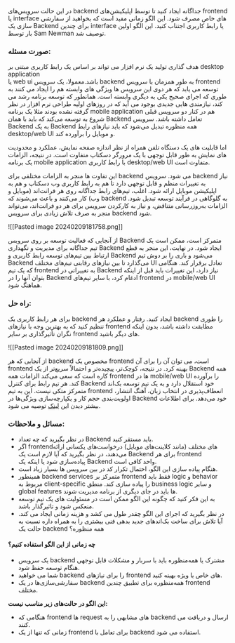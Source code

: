 در این حالت سرویس‌های backend  جداگانه ایجاد کنید تا توسط اپلیکیشن‌های frontend  یا interface های خاص مصرف شود. این الگو زمانی مفید است که بخواهید از سفارشی سازی یک Backend برای چندین interface یا رابط کاربری اجتناب کنید. این الگو اولین بار توسط Sam Newman توصیف شد.

### **صورت مسئله:**

هدف گذاری تولید یک نرم افزار می تواند بر اساس یک رابط کاربری مبتنی بر desktop application  
یا web ui باشد.معمولا، یک سرویس backend به طور همزمان با سرویس frontend توسعه می یابد که هر دوی این سرویس ها ویژگی های وابسته هم را ایجاد می کنند به طوری که اجرای صحیح یکی به دیگری وابسته است. همانطور که توسعه برنامه رشد می کند، نیازمندی هایی جدیدی بوجود می آید که در روزهای اولیه طراحی نرم افزار در نظر گرفته نشده بودند مثلا یک برنامه mobile application هم در کنار دو سرویس قبلی شروع به توسعه می‌کند که باید با همان Backend تعامل داشته باشد. سرویس Backend به یک Backend همه منظوره تبدیل می‌شود که باید نیازهای رابط desktop/web UI و موبایل را برآورده کند.

اما قابلیت های یک دستگاه تلفن همراه از نظر اندازه صفحه نمایش، عملکرد و محدودیت های نمایش به طور قابل توجهی با یک مرورگر دسکتاپ متفاوت است. در نتیجه، الزامات یک برنامه mobile application با رابط کاربری desktop/web UI متفاوت است.

این تفاوت ها منجر به الزامات مختلفی برای backend می شود. سرویس backend نیاز به تغییرات منظم و قابل توجهی دارد تا هم به رابط کاربری وب دسکتاپ و هم به اپلیکیشن موبایل ارائه شود. اغلب، تیم‌های رابط جداگانه روی هر فرانت‌اند (موبایل و وب) کار می‌کنند و باعث می‌شوند که backend به گلوگاهی در فرآیند توسعه تبدیل شود. الزامات به‌روزرسانی متناقض، و نیاز به کارکردن سرویس برای هر دو فرانت‌اند، می‌تواند منجر به صرف تلاش زیادی برای سرویس backend شود.

![[Pasted image 20240209181758.png]]

از آنجایی که فعالیت توسعه بر روی سرویس Backend متمرکز است، ممکن است یک تیم جداگانه برای مدیریت و نگهداری Backend ایجاد شود. در نهایت، این منجر به قطع ارتباط بین تیم‌های توسعه رابط کاربری و Backend می‌شود و باری را بر دوش تیم Backend می‌گذارد تا بین نیازهای رقابتی تیم‌های مختلف UI تعادل برقرار کند. هنگامی که یک تیم frontend به تغییراتی در Backend نیاز دارد، این تغییرات باید قبل از اینکه بتوان آنها را در Backend ادغام کرد، با سایر تیم‌های frontend در mobile/web UI هماهنگ شود.

### **راه حل:**

برای هر رابط کاربری یک backend ایجاد کنید. رفتار و عملکرد هر backend را طوری تنظیم کنید که به بهترین وجه با نیازهای frontend مطابقت داشته باشد، بدون اینکه نگران تأثیرگذاری بر سایر frontend های دیگر باشید.


![[Pasted image 20240209181809.png]]

از آنجایی که هر backend مخصوص یک frontend است، می توان آن را برای آن frontend بهینه کرد. در نتیجه، کوچک‌تر، پیچیده‌تر و احتمالاً سریع‌تر از یک Backend همه کاره است که سعی می‌کند الزامات همه frontend ها در mobile/web UI را برآورده کند. هر تیم رابط برای کنترل Backend خود استقلال دارد و به یک تیم توسعه بک‌اند متمرکز متکی نیست. این به تیم frontend انعطاف‌پذیری در انتخاب زبان، آهنگ انتشار، اولویت‌بندی حجم کار و یکپارچه‌سازی ویژگی‌ها در Backend خود می‌دهد. برای اطلاعات بیشتر دیدن این [لینک](https://l.vrgl.ir/r?ad=1&l=https%3A%2F%2Fsamnewman.io%2Fpatterns%2Farchitectural%2Fbff%2F&si=j1w15tl5lxku&st=post&k=K%2BejvNeKmVHa7Te7XHooLgxSU1E3NQNjufKILhSQdl8%3D) توصیه می شود.

### مسائل و ملاحظات:

- در نظر بگیرید که چه تعداد Backend باید مستقر کنید.
- اگر frontendهای مختلف (مانند کلاینت‌های موبایل) درخواست‌های یکسانی ارائه می‌دهند، در نظر بگیرید که آیا لازم است یک Backend برای هر frontend پیاده‌سازی شود یا اینکه یک Backend واحد کافی است.
- هنگام پیاده سازی این الگو، احتمال تکرار کد در بین سرویس ها بسیار زیاد است.
- همینطور backend services متمرکز بر frontend فقط باید logic و behavior مربوط به client-specific را پیاده سازی کند. منطق business logic و سایر global features ها باید در جای دیگری از برنامه مدیریت شوند.
- به این فکر کنید که چگونه این الگو ممکن است در مسئولیت های یک تیم توسعه منعکس شود و تاثیرگذار باشد.
- در نظر بگیرید که اجرای این الگو چقدر طول می کشد و هزینه زمانی ایجاد می کند. آیا تلاش برای ساخت بک‌اندهای جدید بدهی فنی بیشتری را به همراه داره نسبت به حالت یک backend همه منظوره؟

#### **چه زمانی از این الگو استفاده کنیم؟**

- یک سرویس backend مشترک یا همه‌منظوره باید با سربار و مشکلات قابل توجهی هنگام توسعه حفظ شود.
- شما می خواهید backend را برای نیازهای frontend های خاص یا ویژه بهینه کنید.
- سفارشی‌سازی‌ها در یک backend همه‌منظوره برای تطبیق چندین frontend مختلف.

  

**این الگو در حالت‌های زیر مناسب نیست:**

- هنگامی که frontend ها request های مشابهی را به backend ارسال و دریافت می کنند.
- زمانی که تنها از یک frontend برای تعامل با backend استفاده می شود.